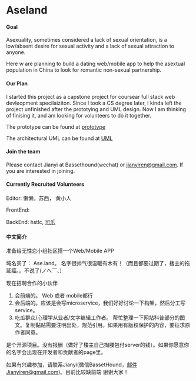 # Aseland

#### Goal
Asexuality, sometimes considered a lack of sexual orientation, is a low/absent desire for sexual activity and a lack of sexual attraction to anyone. 

Here w are planning to build a dating web/mobile app to help the asextual population in China to look for romantic non-sexual partnership. 


#### Our Plan

I started this project as a capstone project for coursear full stack web devleopment specilaiziton. Since I took a CS degree later, I kinda left the project unfinished after the prototying and UML design. Now I am thinking of finising it, and am looking for volunteers to do it together.

The prototype can be found at [prototype](https://github.com/Jianyi-Ren/Aseland/blob/master/2-Prototype/UI%20report.pdf)

The architectural UML can be found at [UML](https://github.com/Jianyi-Ren/Aseland/blob/master/3-Architecture/UML.jpeg)

#### Join the team
Please contact Jianyi at Bassethound(wechat) or jianyiren@gmail.com. If you are interested in joining.




#### Currently Recruited Volunteers
Editor: 懒懒，苏西， 黄小人

FrontEnd: 

BackEnd: hstlc, [可乐](www.github.com/Jianyi-Ren)



#### 中文简介
准备给无性恋小组社区搭一个Web/Mobile APP

域名买了： Ase.land。 名字很帅气很温暖有木有！（而且都要过期了，楼主的拖延癌。。不说了(ノへ￣、） 

现在招聘合作的小伙伴 
1. 会前端的。 Web 或者 mobile都行 
2. 会后端的。应该是会写microservice，我们好好讨论一下构架，然后分工写service。 
3. 吃瓜群众/心理学从业者/文字编辑工作者。 
帮忙整理一下网站科普部分的图文。复制黏贴需要注明出处，规范引用。如果用有版权保护的内容，要征求原作者同意。 

是个开源项目。没有报酬（做好了楼主自己掏腰包付server的钱）。如果你愿意你的名字会出现在开发者和贡献者的page里。 

如果有兴趣参加，请联系Jianyi(微信BassetHound，邮件Jianyiren@gmail.com)。目前比较缺前端
谢谢大家！ 


